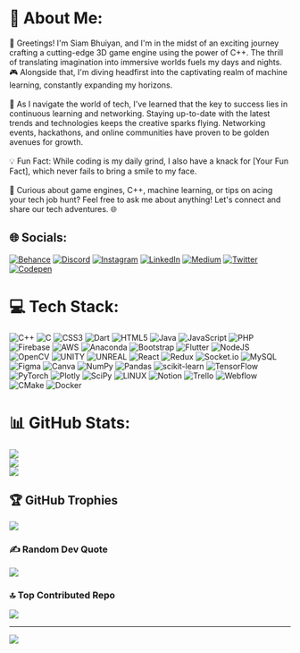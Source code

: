 # 💫 About Me:
👋 Greetings! I'm Siam Bhuiyan, and I'm in the midst of an exciting journey crafting a cutting-edge 3D game engine using the power of C++. The thrill of translating imagination into immersive worlds fuels my days and nights. 🎮 Alongside that, I'm diving headfirst into the captivating realm of machine learning, constantly expanding my horizons.<br><br>🤖 As I navigate the world of tech, I've learned that the key to success lies in continuous learning and networking. Staying up-to-date with the latest trends and technologies keeps the creative sparks flying. Networking events, hackathons, and online communities have proven to be golden avenues for growth.<br><br>💡 Fun Fact: While coding is my daily grind, I also have a knack for [Your Fun Fact], which never fails to bring a smile to my face.<br><br>🌟 Curious about game engines, C++, machine learning, or tips on acing your tech job hunt? Feel free to ask me about anything! Let's connect and share our tech adventures. 🌐


## 🌐 Socials:
[![Behance](https://img.shields.io/badge/Behance-1769ff?logo=behance&logoColor=white)](https://www.behance.net/siambhuiyan10) [![Discord](https://img.shields.io/badge/Discord-%237289DA.svg?logo=discord&logoColor=white)](https://discord.gg/520670618866155548) [![Instagram](https://img.shields.io/badge/Instagram-%23E4405F.svg?logo=Instagram&logoColor=white)](https://instagram.com/siam_al_asad) [![LinkedIn](https://img.shields.io/badge/LinkedIn-%230077B5.svg?logo=linkedin&logoColor=white)](https://www.linkedin.com/in/siamalasad3/) [![Medium](https://img.shields.io/badge/Medium-12100E?logo=medium&logoColor=white)](https://medium.com/@Siambhuiyan) [![Twitter](https://img.shields.io/badge/Twitter-%231DA1F2.svg?logo=Twitter&logoColor=white)](https://twitter.com/@Siam_Bhuiyan10) [![Codepen](https://img.shields.io/badge/Codepen-000000?style=for-the-badge&logo=codepen&logoColor=white)](https://codepen.io/@siam-al-asad) 

# 💻 Tech Stack:
![C++](https://img.shields.io/badge/c++-%2300599C.svg?style=for-the-badge&logo=c%2B%2B&logoColor=white)  ![C](https://img.shields.io/badge/c-%2300599C.svg?style=for-the-badge&logo=c&logoColor=white) ![CSS3](https://img.shields.io/badge/css3-%231572B6.svg?style=for-the-badge&logo=css3&logoColor=white) ![Dart](https://img.shields.io/badge/dart-%230175C2.svg?style=for-the-badge&logo=dart&logoColor=white) ![HTML5](https://img.shields.io/badge/html5-%23E34F26.svg?style=for-the-badge&logo=html5&logoColor=white) ![Java](https://img.shields.io/badge/java-%23ED8B00.svg?style=for-the-badge&logo=java&logoColor=white) ![JavaScript](https://img.shields.io/badge/javascript-%23323330.svg?style=for-the-badge&logo=javascript&logoColor=%23F7DF1E) ![PHP](https://img.shields.io/badge/php-%23777BB4.svg?style=for-the-badge&logo=php&logoColor=white) ![Firebase](https://img.shields.io/badge/firebase-%23039BE5.svg?style=for-the-badge&logo=firebase) ![AWS](https://img.shields.io/badge/AWS-%23FF9900.svg?style=for-the-badge&logo=amazon-aws&logoColor=white) ![Anaconda](https://img.shields.io/badge/Anaconda-%2344A833.svg?style=for-the-badge&logo=anaconda&logoColor=white) ![Bootstrap](https://img.shields.io/badge/bootstrap-%23563D7C.svg?style=for-the-badge&logo=bootstrap&logoColor=white) ![Flutter](https://img.shields.io/badge/Flutter-%2302569B.svg?style=for-the-badge&logo=Flutter&logoColor=white) ![NodeJS](https://img.shields.io/badge/node.js-6DA55F?style=for-the-badge&logo=node.js&logoColor=white) ![OpenCV](https://img.shields.io/badge/opencv-%23white.svg?style=for-the-badge&logo=opencv&logoColor=white) ![UNITY](https://img.shields.io/badge/Unity-%2320232a.svg?style=for-the-badge&logo=unity&logoColor=white) ![UNREAL](https://img.shields.io/badge/unreal-%2320232a.svg?style=for-the-badge&logo=unreal-engine&logoColor=white) ![React](https://img.shields.io/badge/react-%2320232a.svg?style=for-the-badge&logo=react&logoColor=%2361DAFB) ![Redux](https://img.shields.io/badge/redux-%23593d88.svg?style=for-the-badge&logo=redux&logoColor=white) ![Socket.io](https://img.shields.io/badge/Socket.io-black?style=for-the-badge&logo=socket.io&badgeColor=010101) ![MySQL](https://img.shields.io/badge/mysql-%2300f.svg?style=for-the-badge&logo=mysql&logoColor=white) 	![Figma](https://img.shields.io/badge/figma-%23F24E1E.svg?style=for-the-badge&logo=figma&logoColor=white) ![Canva](https://img.shields.io/badge/Canva-%2300C4CC.svg?style=for-the-badge&logo=Canva&logoColor=white) ![NumPy](https://img.shields.io/badge/numpy-%23013243.svg?style=for-the-badge&logo=numpy&logoColor=white) ![Pandas](https://img.shields.io/badge/pandas-%23150458.svg?style=for-the-badge&logo=pandas&logoColor=white) ![scikit-learn](https://img.shields.io/badge/scikit--learn-%23F7931E.svg?style=for-the-badge&logo=scikit-learn&logoColor=white) ![TensorFlow](https://img.shields.io/badge/TensorFlow-%23FF6F00.svg?style=for-the-badge&logo=TensorFlow&logoColor=white) ![PyTorch](https://img.shields.io/badge/PyTorch-%23EE4C2C.svg?style=for-the-badge&logo=PyTorch&logoColor=white) ![Plotly](https://img.shields.io/badge/Plotly-%233F4F75.svg?style=for-the-badge&logo=plotly&logoColor=white) ![SciPy](https://img.shields.io/badge/SciPy-%230C55A5.svg?style=for-the-badge&logo=scipy&logoColor=%white) ![LINUX](https://img.shields.io/badge/Linux-FCC624?style=for-the-badge&logo=linux&logoColor=black) ![Notion](https://img.shields.io/badge/Notion-%23000000.svg?style=for-the-badge&logo=notion&logoColor=white) ![Trello](https://img.shields.io/badge/Trello-%23026AA7.svg?style=for-the-badge&logo=Trello&logoColor=white) ![Webflow](https://img.shields.io/badge/Webflow-4353FF?style=for-the-badge&logo=webflow&logoColor=white) ![CMake](https://img.shields.io/badge/CMake-%23008FBA.svg?style=for-the-badge&logo=cmake&logoColor=white) ![Docker](https://img.shields.io/badge/docker-%230db7ed.svg?style=for-the-badge&logo=docker&logoColor=white)
# 📊 GitHub Stats:
![](https://github-readme-stats.vercel.app/api?username=siambhuiyan&theme=dark&hide_border=false&include_all_commits=true&count_private=true)<br/>
![](https://github-readme-streak-stats.herokuapp.com/?user=siambhuiyan&theme=dark&hide_border=false)<br/>
![](https://github-readme-stats.vercel.app/api/top-langs/?username=siambhuiyan&theme=dark&hide_border=false&include_all_commits=true&count_private=true&layout=compact)

## 🏆 GitHub Trophies
![](https://github-profile-trophy.vercel.app/?username=siambhuiyan&theme=radical&no-frame=false&no-bg=false&margin-w=4)

### ✍️ Random Dev Quote
![](https://quotes-github-readme.vercel.app/api?type=horizontal&theme=radical)

### 🔝 Top Contributed Repo
![](https://github-contributor-stats.vercel.app/api?username=siambhuiyan&limit=5&theme=dark&combine_all_yearly_contributions=true)

---
[![](https://visitcount.itsvg.in/api?id=siambhuiyan&icon=0&color=0)](https://visitcount.itsvg.in)

<!-- Proudly created with GPRM ( https://gprm.itsvg.in ) -->
